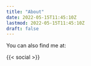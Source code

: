 ```yaml
---
title: "About"
date: 2022-05-15T11:45:10Z
lastmod: 2022-05-15T11:45:10Z
draft: false
---
```


You can also find me at:

{{< social >}}
